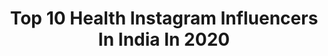 ---
title: Top 10 Health Instagram Influencers In India In 2020
description: >-
  Find top health Instagram influencers in India in 2020. Most popular hashtags: #positivity #indian #staysafe #throwback.
platform: Instagram
profiles:
  - username: "tamarawebb_"
    fullname: >-
      TAMARA WEBB 💫
    location: "India"
    followers: 48725
    engagement: 753
    commentsToLikes: 0.036356
    id: ck8tavj66t8pm0j7872g8sxdw
    verified: false
    hashtags: "#healthycarrotcake, #healthybrownie, #lifestyle, #love"
  - username: "alphayash"
    fullname: >-
      Yash Sharma
    location: "India"
    followers: 34774
    engagement: 1192
    commentsToLikes: 0.030653
    id: ck8t0ziamtwq00j78vh1sdk7d
    verified: false
    hashtags: "#staystrong, #togetherathome"
  - username: "_hailelujah"
    fullname: >-
      Hailey Dickson ✺ India Travel
    location: "India"
    followers: 6829
    engagement: 1279
    commentsToLikes: 0.047362
    id: ck8tcdgjqz3uh0j78nb5sy82v
    verified: false
    hashtags: "#selfreflection, #35mmportrait, #natgeohumanity, #bodypositive"
  - username: "simrn_singh_dhillon"
    fullname: >-
      Sim Dhillon
    location: "India"
    followers: 21333
    engagement: 1142
    commentsToLikes: 0.015240
    id: ck15q475c10ls0i19ct2hj1f2
    verified: false
    hashtags: "#bloopers, #besafe, #march2020"
  - username: "komalpreet_96"
    fullname: >-
      HANDLE WITH CARE
    location: "India"
    followers: 7624
    engagement: 2341
    commentsToLikes: 0.285747
    id: ckap4aqu56iip0i7807yb880q
    verified: false
    hashtags: "#khadiproducts, #khadihaircare, #skincare, #khadinaturals"
  - username: "glamadventuress"
    fullname: >-
      Navneet|Travel & Lifestyle
    location: "India"
    followers: 41233
    engagement: 369
    commentsToLikes: 0.067402
    id: ck139dzxykug00i19eoq1az5z
    verified: false
    hashtags: "#selfisolation, #goexplore, #picoftheday, #exploringindia"
  - username: "haveenarochlani"
    fullname: >-
      Haveena Rochlani
    location: "India"
    followers: 61508
    engagement: 153
    commentsToLikes: 0.166113
    id: ck0w1aoxrie6s0i199c4kuaj2
    verified: false
    hashtags: "#lovelovelove, #smile, #fashionova, #girl"
  - username: "peppytravelgirl"
    fullname: >-
      Preethi 🇮🇳🌏
    location: "India"
    followers: 23426
    engagement: 905
    commentsToLikes: 0.032138
    id: ck0u6lp902b5f0i19eo2w2d5f
    verified: false
    hashtags: "#agenobarrier, #breasthealth, #moibynykaa, #travelsize"
  - username: "saba_ka_jahaan"
    fullname: >-
      SABA IBRAHIM (صباء)
    location: "India"
    followers: 154360
    engagement: 992
    commentsToLikes: 0.019198
    id: ck9wgfocut7mb0j78fusfrb63
    verified: true
    hashtags: "#photooftheday, #inshaallah, #jummahkareem, #skincareblogger"
  - username: "komalchhikara1"
    fullname: >-
      Dr. Komal Chhikara
    location: "India"
    followers: 76322
    engagement: 702
    commentsToLikes: 0.020992
    id: ck9hb43p6fbsm0j78er6ip0aq
    verified: false
    hashtags: "#nomakeup, #promisetoself, #whitesuit, #music"
---